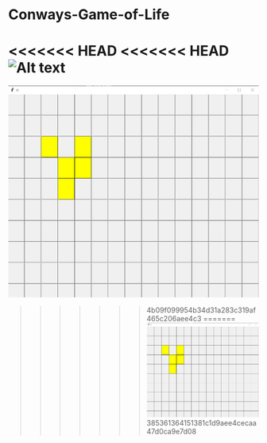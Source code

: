 # Conways-Game-of-Life

<<<<<<< HEAD
<<<<<<< HEAD
![Alt text](../images\img1.jpg)
=======
![Alt text](images\img1.jpg)
>>>>>>> 4b09f099954b34d31a283c319af465c206aee4c3
=======
![Alt text](./images\img1.jpg)
>>>>>>> 385361364151381c1d9aee4cecaa47d0ca9e7d08

